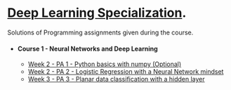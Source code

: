 
# [Deep Learning Specialization](https://www.coursera.org/specializations/deep-learning).

Solutions of Programming assignments given during the course.

- #### Course 1 - Neural Networks and Deep Learning
	- [Week 2 - PA 1 - Python basics with numpy (Optional) ](https://github.com/abhijais04/Deep-Learning-Coursera/blob/master/Neural%20Networks%20And%20Deep%20Learning/Week2/Python%2BBasics%2BWith%2BNumpy%2Bv3.ipynb)
	- [Week 2 - PA 2 - Logistic Regression with a Neural Network mindset](https://github.com/abhijais04/Deep-Learning-Coursera/blob/master/Neural%20Networks%20And%20Deep%20Learning/Week2/Logistic%2BRegression%2Bwith%2Ba%2BNeural%2BNetwork%2Bmindset%2Bv5.ipynb) 
	- [Week 3 - PA 3 - Planar data classification with a hidden layer](https://github.com/abhijais04/Deep-Learning-Coursera/blob/master/Neural%20Networks%20And%20Deep%20Learning/Week3/Planar%2Bdata%2Bclassification%2Bwith%2Bone%2Bhidden%2Blayer%2Bv5.ipynb)
